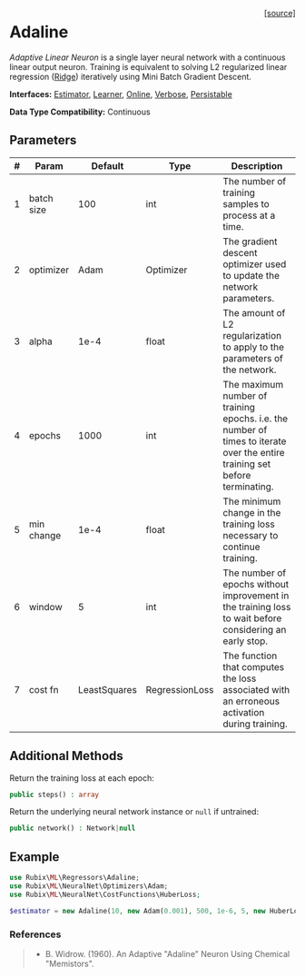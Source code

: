 <span style="float:right;"><a href="https://github.com/RubixML/RubixML/blob/master/src/Regressors/Adaline.php">[source]</a></span>

# Adaline
*Adaptive Linear Neuron* is a single layer neural network with a continuous linear output neuron. Training is equivalent to solving L2 regularized linear regression ([Ridge](ridge.md)) iteratively using Mini Batch Gradient Descent.

**Interfaces:** [Estimator](../estimator.md), [Learner](../learner.md), [Online](../online.md), [Verbose](../verbose.md), [Persistable](../persistable.md)

**Data Type Compatibility:** Continuous

## Parameters
| # | Param | Default | Type | Description |
|---|---|---|---|---|
| 1 | batch size | 100 | int | The number of training samples to process at a time. |
| 2 | optimizer | Adam | Optimizer | The gradient descent optimizer used to update the network parameters. |
| 3 | alpha | 1e-4 | float | The amount of L2 regularization to apply to the parameters of the network. |
| 4 | epochs | 1000 | int | The maximum number of training epochs. i.e. the number of times to iterate over the entire training set before terminating. |
| 5 | min change | 1e-4 | float | The minimum change in the training loss necessary to continue training. |
| 6 | window | 5 | int | The number of epochs without improvement in the training loss to wait before considering an early stop. |
| 7 | cost fn | LeastSquares | RegressionLoss | The function that computes the loss associated with an erroneous activation during training. |

## Additional Methods
Return the training loss at each epoch:
```php
public steps() : array
```

Return the underlying neural network instance or `null` if untrained:
```php
public network() : Network|null
```

## Example
```php
use Rubix\ML\Regressors\Adaline;
use Rubix\ML\NeuralNet\Optimizers\Adam;
use Rubix\ML\NeuralNet\CostFunctions\HuberLoss;

$estimator = new Adaline(10, new Adam(0.001), 500, 1e-6, 5, new HuberLoss(2.5));
```

### References
>- B. Widrow. (1960). An Adaptive "Adaline" Neuron Using Chemical "Memistors".